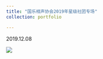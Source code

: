 ```yaml
---
title: "国乐相声协会2019年星级社团专场"
collection: portfolio

---
```


2019.12.08

<img src="https://llddeddym.github.io/images/2019-12-08.jpg"/>